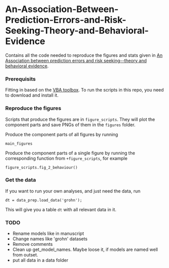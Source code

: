 # An-Association-Between-Prediction-Errors-and-Risk-Seeking-Theory-and-Behavioral-Evidence

Contains all the code needed to reproduce the figures and stats given in [An Association between prediction errors and risk seeking--theory and behavioral evidence](https://www.biorxiv.org/content/10.1101/2020.04.29.067751v2.full).

### Prerequisits

Fitting in based on the [VBA toolbox](https://mbb-team.github.io/VBA-toolbox/). To run the scripts in this repo, you need to download and install it.

### Reproduce the figures

Scripts that produce the figures are in `figure_scripts`. They will plot the component parts and save PNGs of them in the `figures` folder.

Produce the component parts of all figures by running 

```
main_figures
```

Produce the component parts of a single figure by running the corresponding function from `+figure_scripts`, for example

```
figure_scripts.fig_2_behaviour()
```

### Get the data

If you want to run your own analyses, and just need the data, run

```
dt = data_prep.load_data('grohn');
```

This will give you a table `dt` with all relevant data in it.


### TODO

* Rename models like in manuscript
* Change names like 'grohn' datasets
* Remove comments
* Clean up get_model_names. Maybe loose it, if models are named well from outset.
* put all data in a data folder

